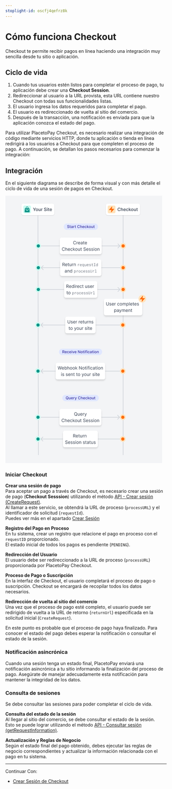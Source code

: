 ```yaml
---
stoplight-id: oscfj4qefrz8k
---
```


# Cómo funciona Checkout

Checkout te permite recibir pagos en línea haciendo una integración muy sencilla desde tu sitio o aplicación.

## Ciclo de vida

1. Cuando tus usuarios estén listos para completar el proceso de pago, tu aplicación debe crear una **Checkout Session**.
2. Redireccionar al usuario a la URL provista, esta URL contiene nuestro Checkout con todas sus funcionalidades listas.
3. El usuario ingresa los datos requeridos para completar el pago.
4. El usuario es redireccionado de vuelta al sitio del comercio.
5. Después de la transacción, una notificación es enviada para que la aplicación conozca el estado del pago.

Para utilizar PlacetoPay Checkout, es necesario realizar una integración de código mediante servicios HTTP, donde tu aplicación o tienda en línea redirigirá a los usuarios a Checkout para que completen el proceso de pago. A continuación, se detallan los pasos necesarios para comenzar la integración:


## Integración

En el siguiente diagrama se describe de forma visual y con más detalle el ciclo de vida de una sesión de pagos en Checkout.

<!--
focus: false
-->

![Frame 10.png](<../assets/images/Checkout_flow.png>)

### Iniciar Checkout

**Crear una sesión de pago**  
Para aceptar un pago a través de Checkout, es necesario crear una sesión de pago (**Checkout Sesssion**) utilizando el método [API - Crear sesión (CreateRequest)](../reference/WebCheckout-ES.yaml/paths/~1api~1session/post).  
Al llamar a este servicio, se obtendrá la URL de proceso (`processURL`) y el identificador de solicitud (`requestId`).  
Puedes ver más en el apartado [Crear Sesión](create-session.md)  

**Registro del Pago en Proceso**  
En tu sistema, crear un registro que relacione el pago en proceso con el `requestID` proporcionado.  
El estado inicial de todos los pagos es pendiente (`PENDING`).

**Redirección del Usuario**  
El usuario debe ser redireccionado a la URL de proceso (`processURL`) proporcionada por PlacetoPay Checkout.

**Proceso de Pago o Suscripción**  
En la interfaz de Checkout, el usuario completará el proceso de pago o suscripción. Checkout se encargará de recopilar todos los datos necesarios.

**Redirección de vuelta al sitio del comercio**  
Una vez que el proceso de pago esté completo, el usuario puede ser redirigido de vuelta a la URL de retorno (`returnUrl`) especificada en la solicitud inicial (`CreateRequest`).

En este punto es probable que el proceso de pago haya finalizado. Para conocer el estado del pago debes esperar la notificación o consultar el estado de la sesión.

### Notificación asincrónica

Cuando una sesión tenga un estado final, PlacetoPay enviará una notificación asincrónica a tu sitio informando la finalización del proceso de pago. Asegúrate de manejar adecuadamente esta notificación para mantener la integridad de los datos.

### Consulta de sesiones

Se debe consultar las sesiones para poder completar el ciclo de vida.

**Consulta del estado de la sesión**  
Al llegar al sitio del comercio, se debe consultar el estado de la sesión.  
Esto se puede lograr utilizando el método [API - Consultar sesión (getRequestInformation)](../reference/WebCheckout-ES.yaml/paths/~1api~1session~1{requestId}/post).

**Actualización y Reglas de Negocio**  
Según el estado final del pago obtenido, debes ejecutar las reglas de negocio correspondientes y actualizar la información relacionada con el pago en tu sistema.


---

Continuar Con: 
- [Crear Sesión de Checkout](create-session.md)
